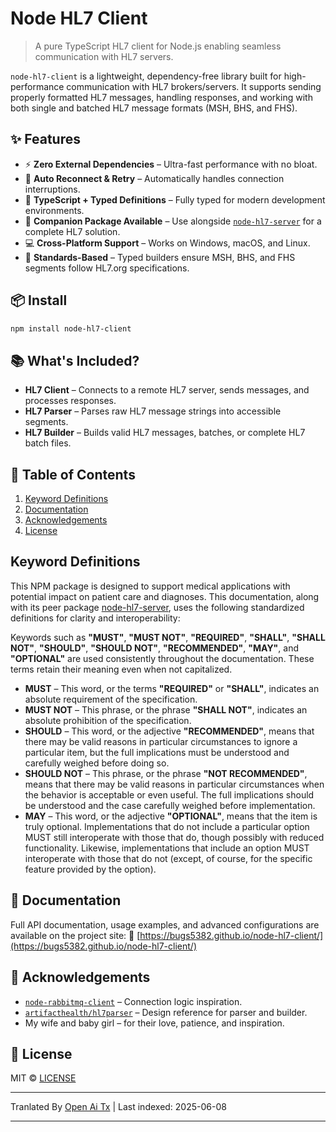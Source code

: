# Node HL7 Client

> A pure TypeScript HL7 client for Node.js enabling seamless communication with HL7 servers.

`node-hl7-client` is a lightweight, dependency-free library built for high-performance communication with HL7 brokers/servers. It supports sending properly formatted HL7 messages, handling responses, and working with both single and batched HL7 message formats (MSH, BHS, and FHS).

## ✨ Features

* ⚡ **Zero External Dependencies** – Ultra-fast performance with no bloat.
* 🔁 **Auto Reconnect & Retry** – Automatically handles connection interruptions.
* 🧠 **TypeScript + Typed Definitions** – Fully typed for modern development environments.
* 🤝 **Companion Package Available** – Use alongside [`node-hl7-server`](https://www.npmjs.com/package/node-hl7-server) for a complete HL7 solution.
* 💻 **Cross-Platform Support** – Works on Windows, macOS, and Linux.
* 🧭 **Standards-Based** – Typed builders ensure MSH, BHS, and FHS segments follow HL7.org specifications.

## 📦 Install

```bash
npm install node-hl7-client
```

## 📚 What's Included?

* **HL7 Client** – Connects to a remote HL7 server, sends messages, and processes responses.
* **HL7 Parser** – Parses raw HL7 message strings into accessible segments.
* **HL7 Builder** – Builds valid HL7 messages, batches, or complete HL7 batch files.

## 🧾 Table of Contents

1. [Keyword Definitions](#keyword-definitions)
2. [Documentation](#documentation)
3. [Acknowledgements](#acknowledgements)
4. [License](#license)

## Keyword Definitions

This NPM package is designed to support medical applications with potential impact on patient care and diagnoses. This documentation, along with its peer package [node-hl7-server](https://www.npmjs.com/package/node-hl7-server), uses the following standardized definitions for clarity and interoperability:

Keywords such as **"MUST"**, **"MUST NOT"**, **"REQUIRED"**, **"SHALL"**, **"SHALL NOT"**, **"SHOULD"**, **"SHOULD NOT"**, **"RECOMMENDED"**, **"MAY"**, and **"OPTIONAL"** are used consistently throughout the documentation. These terms retain their meaning even when not capitalized.

* **MUST** – This word, or the terms **"REQUIRED"** or **"SHALL"**, indicates an absolute requirement of the specification.
* **MUST NOT** – This phrase, or the phrase **"SHALL NOT"**, indicates an absolute prohibition of the specification.
* **SHOULD** – This word, or the adjective **"RECOMMENDED"**, means that there may be valid reasons in particular circumstances to ignore a particular item, but the full implications must be understood and carefully weighed before doing so.
* **SHOULD NOT** – This phrase, or the phrase **"NOT RECOMMENDED"**, means that there may be valid reasons in particular circumstances when the behavior is acceptable or even useful. The full implications should be understood and the case carefully weighed before implementation.
* **MAY** – This word, or the adjective **"OPTIONAL"**, means that the item is truly optional. Implementations that do not include a particular option MUST still interoperate with those that do, though possibly with reduced functionality. Likewise, implementations that include an option MUST interoperate with those that do not (except, of course, for the specific feature provided by the option).

## 📖 Documentation

Full API documentation, usage examples, and advanced configurations are available on the project site:
🔗 [https://bugs5382.github.io/node-hl7-client/](https://bugs5382.github.io/node-hl7-client/)

## 🙏 Acknowledgements

* [`node-rabbitmq-client`](https://github.com/cody-greene/node-rabbitmq-client) – Connection logic inspiration.
* [`artifacthealth/hl7parser`](https://github.com/artifacthealth/hl7parser) – Design reference for parser and builder.
* My wife and baby girl – for their love, patience, and inspiration.


## 📄 License

MIT © [LICENSE](https://raw.githubusercontent.com/Bugs5382/node-hl7-client/main/LICENSE)



---

Tranlated By [Open Ai Tx](https://github.com/OpenAiTx/OpenAiTx) | Last indexed: 2025-06-08

---